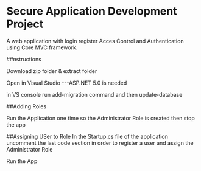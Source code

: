 # Secure Application Development Project

A web application with login register Acces Control and Authentication using Core MVC framework.

##nstructions

Download zip folder & extract folder

Open in Visual Studio
---ASP.NET 5.0 is needed

in VS console run add-migration command and then update-database


##Adding Roles

Run the Application one time so the Administrator Role is created then stop the app


##Assigning USer to Role
In the Startup.cs file of the application uncomment the last code section in order to register a user and assign the Administrator Role

Run the App

